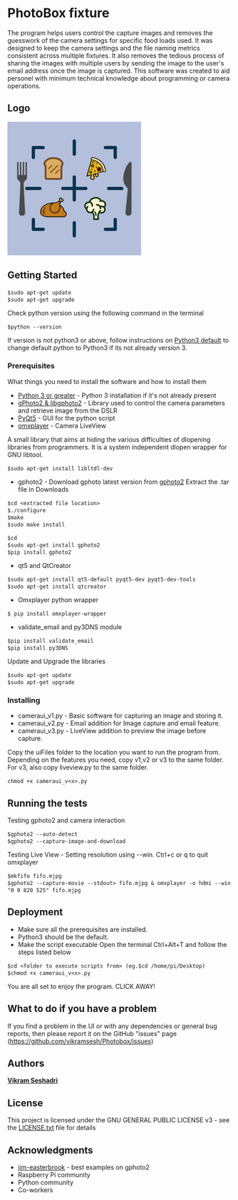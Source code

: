 # PhotoBox fixture

The program helps users control the capture images and removes the guesswork of the camera settings for specific food loads used. It was designed to keep the camera settings and the file naming metrics consistent across multiple fixtures. It also removes the tedious process of sharing the images with multiple users by sending the image to the user's email address once the image is captured. This software was created to aid personel with minimum technical knowledge about programming or camera operations.

## Logo
<img src="https://github.com/vikramsesh/Photobox/blob/master/Photobox%20Logo.png" width="300" height="300">

## Getting Started

```
$sudo apt-get update
$sudo apt-get upgrade
```
Check python version using the following command in the terminal
```
$python --version
```
If version is not python3 or above, follow instructions on [Python3 default](https://linuxconfig.org/how-to-change-from-default-to-alternative-python-version-on-debian-linux) to change default python to Python3 if its not already version 3.

### Prerequisites

What things you need to install the software and how to install them

* [Python 3 or greater](https://www.python.org/) - Python 3 installation if it's not already present
* [gPhoto2 & libgphoto2](http://www.gphoto.org/) - Library used to control the camera parameters and retrieve image from the DSLR
* [PyQt5](https://www.riverbankcomputing.com/software/pyqt/download5) - GUI for the python script
* [omxplayer](https://github.com/popcornmix/omxplayer) - Camera LiveView

A small library that aims at hiding the various difficulties of dlopening libraries from programmers. It is a system independent dlopen wrapper for GNU libtool.
```
$sudo apt-get install libltdl-dev
```

* gphoto2 - Download gphoto latest version from [gphoto2](http://gphoto.org/)
Extract the .tar file in Downloads
```
$cd <extracted file location>
$./configure
$make
$sudo make install
```
```
$cd
$sudo apt-get install gphoto2
$pip install gphoto2
```
* qt5 and QtCreator
```
$sudo apt-get install qt5-default pyqt5-dev pyqt5-dev-tools
$sudo apt-get install qtcreator
```
* Omxplayer python wrapper
```
$ pip install omxplayer-wrapper
```
* validate_email and py3DNS module
```
$pip install validate_email
$pip install py3DNS
```

Update and Upgrade the libraries
```
$sudo apt-get update
$sudo apt-get upgrade
```

### Installing

* cameraui_v1.py - Basic software for capturing an image and storing it. 
* cameraui_v2.py - Email addition for Image capture and email feature.
* cameraui_v3.py - LiveView addition to preview the image before capture.

Copy the uiFiles folder to the location you want to run the program from.
Depending on the features you need, copy v1,v2 or v3 to the same folder.
For v3, also copy liveview.py to the same folder.

```
chmod +x cameraui_v<x>.py
```

## Running the tests

Testing gphoto2 and camera interaction
```
$gphoto2 --auto-detect
$gphoto2 --capture-image-and-download
```
Testing Live View - Setting resolution using --win. Ctrl+c or q to quit omxplayer
```
$mkfifo fifo.mjpg
$gphoto2 --capture-movie --stdout> fifo.mjpg & omxplayer -o hdmi --win "0 0 820 525" fifo.mjpg
```

## Deployment

* Make sure all the prerequisites are installed. 
* Python3 should be the default.
* Make the script executable
Open the terminal Ctrl+Alt+T and follow the steps listed below
```
$cd <folder to execute scripts from> (eg.$cd /home/pi/Desktop)
$chmod +x cameraui_v<x>.py
```
You are all set to enjoy the program. CLICK AWAY!

## What to do if you have a problem

If you find a problem in the UI or with any dependencies or general bug reports, then please report it on the GitHub "issues" page (https://github.com/vikramsesh/Photobox/issues)

## Authors

**[Vikram Seshadri](https://github.com/vikramsesh)**

## License

This project is licensed under the GNU GENERAL PUBLIC LICENSE v3 - see the [LICENSE.txt](https://github.com/vikramsesh/Photobox/blob/master/LICENSE.txt) file for details

## Acknowledgments

* [jim-easterbrook](https://github.com/jim-easterbrook/python-gphoto2) - best examples on gphoto2
* Raspberry Pi community
* Python community
* Co-workers
